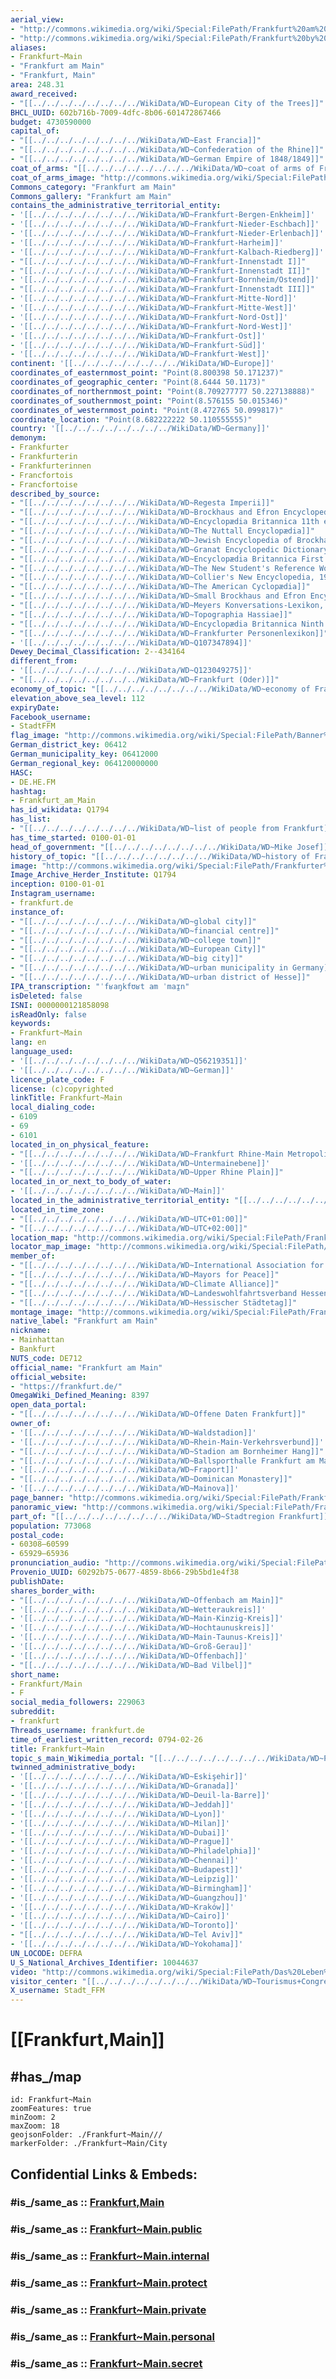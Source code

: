 ```yaml
---
aerial_view:
- "http://commons.wikimedia.org/wiki/Special:FilePath/Frankfurt%20am%20Main%2C%20Germany%2C%20March%2025%2C%202018%20SkySat.jpg"
- "http://commons.wikimedia.org/wiki/Special:FilePath/Frankfurt%20by%20Sentinel-2%2C%202020-07-23.jpg"
aliases:
- Frankfurt~Main
- "Frankfurt am Main"
- "Frankfurt, Main"
area: 248.31
award_received:
- "[[../../../../../../../../WikiData/WD~European City of the Trees]]"
BHCL_UUID: 602b716b-7009-4dfc-8b06-601472867466
budget: 4730590000
capital_of:
- "[[../../../../../../../../WikiData/WD~East Francia]]"
- "[[../../../../../../../../WikiData/WD~Confederation of the Rhine]]"
- "[[../../../../../../../../WikiData/WD~German Empire of 1848/1849]]"
coat_of_arms: "[[../../../../../../../../WikiData/WD~coat of arms of Frankfurt]]"
coat_of_arms_image: "http://commons.wikimedia.org/wiki/Special:FilePath/Wappen%20Frankfurt%20am%20Main.svg"
Commons_category: "Frankfurt am Main"
Commons_gallery: "Frankfurt am Main"
contains_the_administrative_territorial_entity:
- '[[../../../../../../../../WikiData/WD~Frankfurt-Bergen-Enkheim]]'
- '[[../../../../../../../../WikiData/WD~Frankfurt-Nieder-Eschbach]]'
- '[[../../../../../../../../WikiData/WD~Frankfurt-Nieder-Erlenbach]]'
- '[[../../../../../../../../WikiData/WD~Frankfurt-Harheim]]'
- '[[../../../../../../../../WikiData/WD~Frankfurt-Kalbach-Riedberg]]'
- "[[../../../../../../../../WikiData/WD~Frankfurt-Innenstadt I]]"
- "[[../../../../../../../../WikiData/WD~Frankfurt-Innenstadt II]]"
- '[[../../../../../../../../WikiData/WD~Frankfurt-Bornheim/Ostend]]'
- "[[../../../../../../../../WikiData/WD~Frankfurt-Innenstadt III]]"
- '[[../../../../../../../../WikiData/WD~Frankfurt-Mitte-Nord]]'
- '[[../../../../../../../../WikiData/WD~Frankfurt-Mitte-West]]'
- '[[../../../../../../../../WikiData/WD~Frankfurt-Nord-Ost]]'
- '[[../../../../../../../../WikiData/WD~Frankfurt-Nord-West]]'
- '[[../../../../../../../../WikiData/WD~Frankfurt-Ost]]'
- '[[../../../../../../../../WikiData/WD~Frankfurt-Süd]]'
- '[[../../../../../../../../WikiData/WD~Frankfurt-West]]'
continent: '[[../../../../../../../../WikiData/WD~Europe]]'
coordinates_of_easternmost_point: "Point(8.800398 50.171237)"
coordinates_of_geographic_center: "Point(8.6444 50.1173)"
coordinates_of_northernmost_point: "Point(8.709277777 50.227138888)"
coordinates_of_southernmost_point: "Point(8.576155 50.015346)"
coordinates_of_westernmost_point: "Point(8.472765 50.099817)"
coordinate_location: "Point(8.682222222 50.110555555)"
country: '[[../../../../../../../../WikiData/WD~Germany]]'
demonym:
- Frankfurter
- Frankfurterin
- Frankfurterinnen
- Francfortois
- Francfortoise
described_by_source:
- "[[../../../../../../../../WikiData/WD~Regesta Imperii]]"
- "[[../../../../../../../../WikiData/WD~Brockhaus and Efron Encyclopedic Dictionary]]"
- "[[../../../../../../../../WikiData/WD~Encyclopædia Britannica 11th edition]]"
- "[[../../../../../../../../WikiData/WD~The Nuttall Encyclopædia]]"
- "[[../../../../../../../../WikiData/WD~Jewish Encyclopedia of Brockhaus and Efron]]"
- "[[../../../../../../../../WikiData/WD~Granat Encyclopedic Dictionary]]"
- "[[../../../../../../../../WikiData/WD~Encyclopædia Britannica First Edition]]"
- "[[../../../../../../../../WikiData/WD~The New Student's Reference Work]]"
- "[[../../../../../../../../WikiData/WD~Collier's New Encyclopedia, 1921]]"
- "[[../../../../../../../../WikiData/WD~The American Cyclopædia]]"
- "[[../../../../../../../../WikiData/WD~Small Brockhaus and Efron Encyclopedic Dictionary]]"
- "[[../../../../../../../../WikiData/WD~Meyers Konversations-Lexikon, 4th edition (1885–1890)]]"
- "[[../../../../../../../../WikiData/WD~Topographia Hassiae]]"
- "[[../../../../../../../../WikiData/WD~Encyclopædia Britannica Ninth Edition]]"
- "[[../../../../../../../../WikiData/WD~Frankfurter Personenlexikon]]"
- '[[../../../../../../../../WikiData/WD~Q107347894]]'
Dewey_Decimal_Classification: 2--434164
different_from:
- '[[../../../../../../../../WikiData/WD~Q123049275]]'
- "[[../../../../../../../../WikiData/WD~Frankfurt (Oder)]]"
economy_of_topic: "[[../../../../../../../../WikiData/WD~economy of Frankfurt]]"
elevation_above_sea_level: 112
expiryDate: 
Facebook_username:
- StadtFFM
flag_image: "http://commons.wikimedia.org/wiki/Special:FilePath/Banner%20der%20Stadt%20Frankfurt%20am%20Main.svg"
German_district_key: 06412
German_municipality_key: 06412000
German_regional_key: 064120000000
HASC:
- DE.HE.FM
hashtag:
- Frankfurt_am_Main
has_id_wikidata: Q1794
has_list:
- "[[../../../../../../../../WikiData/WD~list of people from Frankfurt]]"
has_time_started: 0100-01-01
head_of_government: "[[../../../../../../../../WikiData/WD~Mike Josef]]"
history_of_topic: "[[../../../../../../../../WikiData/WD~history of Frankfurt am Main]]"
image: "http://commons.wikimedia.org/wiki/Special:FilePath/Frankfurter%20Altstadt%20mit%20Skyline%202019%20%28100MP%29.jpg"
Image_Archive_Herder_Institute: Q1794
inception: 0100-01-01
Instagram_username:
- frankfurt.de
instance_of:
- "[[../../../../../../../../WikiData/WD~global city]]"
- "[[../../../../../../../../WikiData/WD~financial centre]]"
- "[[../../../../../../../../WikiData/WD~college town]]"
- "[[../../../../../../../../WikiData/WD~European City]]"
- "[[../../../../../../../../WikiData/WD~big city]]"
- "[[../../../../../../../../WikiData/WD~urban municipality in Germany]]"
- "[[../../../../../../../../WikiData/WD~urban district of Hesse]]"
IPA_transcription: "ˈfʁaŋkfʊʁt am ˈmaɪ̯n"
isDeleted: false
ISNI: 0000000121858098
isReadOnly: false
keywords:
- Frankfurt~Main
lang: en
language_used:
- '[[../../../../../../../../WikiData/WD~Q56219351]]'
- '[[../../../../../../../../WikiData/WD~German]]'
licence_plate_code: F
license: (c)copyrighted
linkTitle: Frankfurt~Main
local_dialing_code:
- 6109
- 69
- 6101
located_in_on_physical_feature:
- "[[../../../../../../../../WikiData/WD~Frankfurt Rhine-Main Metropolitan Region]]"
- '[[../../../../../../../../WikiData/WD~Untermainebene]]'
- "[[../../../../../../../../WikiData/WD~Upper Rhine Plain]]"
located_in_or_next_to_body_of_water:
- '[[../../../../../../../../WikiData/WD~Main]]'
located_in_the_administrative_territorial_entity: "[[../../../../../../../../WikiData/WD~Darmstadt Government Region]]"
located_in_time_zone:
- "[[../../../../../../../../WikiData/WD~UTC+01:00]]"
- "[[../../../../../../../../WikiData/WD~UTC+02:00]]"
location_map: "http://commons.wikimedia.org/wiki/Special:FilePath/Frankfurt%20Subdivisions%20boroughs.svg"
locator_map_image: "http://commons.wikimedia.org/wiki/Special:FilePath/Hessia%20F.svg"
member_of:
- "[[../../../../../../../../WikiData/WD~International Association for Sports and Leisure Facilities]]"
- "[[../../../../../../../../WikiData/WD~Mayors for Peace]]"
- "[[../../../../../../../../WikiData/WD~Climate Alliance]]"
- "[[../../../../../../../../WikiData/WD~Landeswohlfahrtsverband Hessen]]"
- "[[../../../../../../../../WikiData/WD~Hessischer Städtetag]]"
montage_image: "http://commons.wikimedia.org/wiki/Special:FilePath/Frankfurt%20collage.jpg"
native_label: "Frankfurt am Main"
nickname:
- Mainhattan
- Bankfurt
NUTS_code: DE712
official_name: "Frankfurt am Main"
official_website:
- "https://frankfurt.de/"
OmegaWiki_Defined_Meaning: 8397
open_data_portal:
- "[[../../../../../../../../WikiData/WD~Offene Daten Frankfurt]]"
owner_of:
- '[[../../../../../../../../WikiData/WD~Waldstadion]]'
- '[[../../../../../../../../WikiData/WD~Rhein-Main-Verkehrsverbund]]'
- "[[../../../../../../../../WikiData/WD~Stadion am Bornheimer Hang]]"
- "[[../../../../../../../../WikiData/WD~Ballsporthalle Frankfurt am Main]]"
- '[[../../../../../../../../WikiData/WD~Fraport]]'
- "[[../../../../../../../../WikiData/WD~Dominican Monastery]]"
- '[[../../../../../../../../WikiData/WD~Mainova]]'
page_banner: "http://commons.wikimedia.org/wiki/Special:FilePath/Frankfurt%20Wikivoyage%20Banner.png"
panoramic_view: "http://commons.wikimedia.org/wiki/Special:FilePath/Frankfurt%20Skyline%20Pano.S%C3%BCdwest.20130618.jpg"
part_of: "[[../../../../../../../../WikiData/WD~Stadtregion Frankfurt]]"
population: 773068
postal_code:
- 60308–60599
- 65929–65936
pronunciation_audio: "http://commons.wikimedia.org/wiki/Special:FilePath/De-Frankfurt%20am%20Main2.ogg"
Provenio_UUID: 60292b75-0677-4859-8b66-29b5bd1e4f38
publishDate: 
shares_border_with:
- "[[../../../../../../../../WikiData/WD~Offenbach am Main]]"
- '[[../../../../../../../../WikiData/WD~Wetteraukreis]]'
- '[[../../../../../../../../WikiData/WD~Main-Kinzig-Kreis]]'
- '[[../../../../../../../../WikiData/WD~Hochtaunuskreis]]'
- '[[../../../../../../../../WikiData/WD~Main-Taunus-Kreis]]'
- '[[../../../../../../../../WikiData/WD~Groß-Gerau]]'
- '[[../../../../../../../../WikiData/WD~Offenbach]]'
- "[[../../../../../../../../WikiData/WD~Bad Vilbel]]"
short_name:
- Frankfurt/Main
- F
social_media_followers: 229063
subreddit:
- frankfurt
Threads_username: frankfurt.de
time_of_earliest_written_record: 0794-02-26
title: Frankfurt~Main
topic_s_main_Wikimedia_portal: "[[../../../../../../../../WikiData/WD~Portal:Frankfurt]]"
twinned_administrative_body:
- '[[../../../../../../../../WikiData/WD~Eskişehir]]'
- '[[../../../../../../../../WikiData/WD~Granada]]'
- '[[../../../../../../../../WikiData/WD~Deuil-la-Barre]]'
- '[[../../../../../../../../WikiData/WD~Jeddah]]'
- '[[../../../../../../../../WikiData/WD~Lyon]]'
- '[[../../../../../../../../WikiData/WD~Milan]]'
- '[[../../../../../../../../WikiData/WD~Dubai]]'
- '[[../../../../../../../../WikiData/WD~Prague]]'
- '[[../../../../../../../../WikiData/WD~Philadelphia]]'
- '[[../../../../../../../../WikiData/WD~Chennai]]'
- '[[../../../../../../../../WikiData/WD~Budapest]]'
- '[[../../../../../../../../WikiData/WD~Leipzig]]'
- '[[../../../../../../../../WikiData/WD~Birmingham]]'
- '[[../../../../../../../../WikiData/WD~Guangzhou]]'
- '[[../../../../../../../../WikiData/WD~Kraków]]'
- '[[../../../../../../../../WikiData/WD~Cairo]]'
- '[[../../../../../../../../WikiData/WD~Toronto]]'
- "[[../../../../../../../../WikiData/WD~Tel Aviv]]"
- '[[../../../../../../../../WikiData/WD~Yokohama]]'
UN_LOCODE: DEFRA
U_S_National_Archives_Identifier: 10044637
video: "http://commons.wikimedia.org/wiki/Special:FilePath/Das%20Leben%20in%20Frankfurt%20am%20Main%20%28Terra%20X%29%20-%20Latine.webm"
visitor_center: "[[../../../../../../../../WikiData/WD~Tourismus+Congress GmbH Frankfurt am Main]]"
X_username: Stadt_FFM
---
```


# [[Frankfurt,Main]] 

## #has_/map 


```leaflet
id: Frankfurt~Main
zoomFeatures: true 
minZoom: 2 
maxZoom: 18
geojsonFolder: ./Frankfurt~Main///
markerFolder: ./Frankfurt~Main/City
```


## Confidential Links & Embeds: 

### #is_/same_as :: [Frankfurt,Main](Frankfurt,Main.md) 

### #is_/same_as :: [Frankfurt~Main.public](/_public/Earth/Continent/Europe/Europe~Central/Germany/Germany~West/Hessen/counties~Hessen/Frankfurt~Main.public.md) 

### #is_/same_as :: [Frankfurt~Main.internal](/_internal/Earth/Continent/Europe/Europe~Central/Germany/Germany~West/Hessen/counties~Hessen/Frankfurt~Main.internal.md) 

### #is_/same_as :: [Frankfurt~Main.protect](/_protect/Earth/Continent/Europe/Europe~Central/Germany/Germany~West/Hessen/counties~Hessen/Frankfurt~Main.protect.md) 

### #is_/same_as :: [Frankfurt~Main.private](/_private/Earth/Continent/Europe/Europe~Central/Germany/Germany~West/Hessen/counties~Hessen/Frankfurt~Main.private.md) 

### #is_/same_as :: [Frankfurt~Main.personal](/_personal/Earth/Continent/Europe/Europe~Central/Germany/Germany~West/Hessen/counties~Hessen/Frankfurt~Main.personal.md) 

### #is_/same_as :: [Frankfurt~Main.secret](/_secret/Earth/Continent/Europe/Europe~Central/Germany/Germany~West/Hessen/counties~Hessen/Frankfurt~Main.secret.md)

